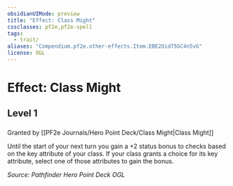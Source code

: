 ```yaml
---
obsidianUIMode: preview
title: "Effect: Class Might"
cssclasses: pf2e,pf2e-spell
tags:
  - trait/
aliases: "Compendium.pf2e.other-effects.Item.EBE2Oid75GC4n5vG"
license: OGL
---
```

# Effect: Class Might
## Level 1
### 






Granted by [[PF2e Journals/Hero Point Deck/Class Might|Class Might]]

Until the start of your next turn you gain a +2 status bonus to checks based on the key attribute of your class. If your class grants a choice for its key attribute, select one of those attributes to gain the bonus.

*Source: Pathfinder Hero Point Deck*
*OGL*